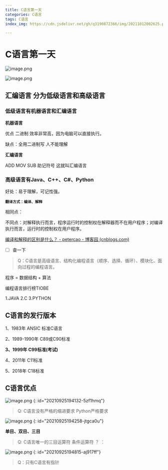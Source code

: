 ```yaml
---
title: C语言第一天
categories: C语言
tags: C语言
index_img: https://cdn.jsdelivr.net/gh/q3190872366/img/20211012002625.png

---
```


# C语言第一天

![image.png](http://imgblogslp.test.upcdn.net//picgo/20210927223430.png)

![image.png](http://imgblogslp.test.upcdn.net//picgo/20210927223434.png)


## 汇编语言 分为低级语言和高级语言
### 低级语言有机器语言和汇编语言
**机器语言**

优点 二进制 效率非常高，因为电脑可以直接执行。

缺点：全用二进制写 人不能理解

**汇编语言**

ADD MOV SUB 助记符号 这就叫汇编语言

### 高级语言有Java、C++、C#、Python
好处：易于理解，可记性强。

**`翻译方式：编译、解释`**

相同点：

不同点：对解释执行而言，程序运行时的控制权在解释器而不在用户程序；对编译执行而言，运行时的控制权在用户程序。

[编译和解释的区别是什么？ - petercao - 博客园 (cnblogs.com)](https://www.cnblogs.com/bluestorm/archive/2012/12/09/2810167.html#:~:text=%E7%BC%96%E8%AF%91%E6%98%AF%E5%B0%86%E6%BA%90%E7%A8%8B%E5%BA%8F%E7%BF%BB%E8%AF%91%E6%88%90%E5%8F%AF%E6%89%A7%E8%A1%8C%E7%9A%84%E7%9B%AE%E6%A0%87%E4%BB%A3%E7%A0%81%EF%BC%8C%E7%BF%BB%E8%AF%91%E4%B8%8E%E6%89%A7%E8%A1%8C%E6%98%AF%E5%88%86%E5%BC%80%E7%9A%84%EF%BC%9B%E8%80%8C%E8%A7%A3%E9%87%8A%E6%98%AF%E5%AF%B9%E6%BA%90%E7%A8%8B%E5%BA%8F%E7%9A%84%E7%BF%BB%E8%AF%91%E4%B8%8E%E6%89%A7%E8%A1%8C%E4%B8%80%E6%AC%A1%E6%80%A7%E5%AE%8C%E6%88%90%EF%BC%8C%E4%B8%8D%E7%94%9F%E6%88%90%E5%8F%AF%E5%AD%98%E5%82%A8%E7%9A%84%E7%9B%AE%E6%A0%87%E4%BB%A3%E7%A0%81%E3%80%82.%20%E8%BF%99%E5%8F%AA%E6%98%AF%E8%A1%A8%E8%B1%A1%EF%BC%8C%E4%BA%8C%E8%80%85%E8%83%8C%E5%90%8E%E7%9A%84%E6%9C%80%E5%A4%A7%E5%8C%BA%E5%88%AB%E6%98%AF%EF%BC%9A%E5%AF%B9%E8%A7%A3%E9%87%8A%E6%89%A7%E8%A1%8C%E8%80%8C%E8%A8%80%EF%BC%8C%E7%A8%8B%E5%BA%8F%E8%BF%90%E8%A1%8C%E6%97%B6%E7%9A%84%E6%8E%A7%E5%88%B6%E6%9D%83%E5%9C%A8%E8%A7%A3%E9%87%8A%E5%99%A8%E8%80%8C%E4%B8%8D%E5%9C%A8%E7%94%A8%E6%88%B7%E7%A8%8B%E5%BA%8F%EF%BC%9B%E5%AF%B9%E7%BC%96%E8%AF%91%E6%89%A7%E8%A1%8C%E8%80%8C%E8%A8%80%EF%BC%8C%E8%BF%90%E8%A1%8C%E6%97%B6%E7%9A%84%E6%8E%A7%E5%88%B6%E6%9D%83%E5%9C%A8%E7%94%A8%E6%88%B7%E7%A8%8B%E5%BA%8F%E3%80%82.,%E8%A7%A3%E9%87%8A%E5%85%B7%E6%9C%89%E8%89%AF%E5%A5%BD%E7%9A%84%E5%8A%A8%E6%80%81%E7%89%B9%E6%80%A7%E5%92%8C%E5%8F%AF%E7%A7%BB%E6%A4%8D%E6%80%A7%EF%BC%8C%E6%AF%94%E5%A6%82%E5%9C%A8%E8%A7%A3%E9%87%8A%E6%89%A7%E8%A1%8C%E6%97%B6%E5%8F%AF%E4%BB%A5%E5%8A%A8%E6%80%81%E6%94%B9%E5%8F%98%E5%8F%98%E9%87%8F%E7%9A%84%E7%B1%BB%E5%9E%8B%E3%80%81%E5%AF%B9%E7%A8%8B%E5%BA%8F%E8%BF%9B%E8%A1%8C%E4%BF%AE%E6%94%B9%E4%BB%A5%E5%8F%8A%E5%9C%A8%E7%A8%8B%E5%BA%8F%E4%B8%AD%E6%8F%92%E5%85%A5%E8%89%AF%E5%A5%BD%E7%9A%84%E8%B0%83%E8%AF%95%E8%AF%8A%E6%96%AD%E4%BF%A1%E6%81%AF%E7%AD%89%EF%BC%8C%E8%80%8C%E5%B0%86%E8%A7%A3%E9%87%8A%E5%99%A8%E7%A7%BB%E6%A4%8D%E5%88%B0%E4%B8%8D%E5%90%8C%E7%9A%84%E7%B3%BB%E7%BB%9F%E4%B8%8A%EF%BC%8C%E5%88%99%E7%A8%8B%E5%BA%8F%E4%B8%8D%E7%94%A8%E6%94%B9%E5%8A%A8%E5%B0%B1%E5%8F%AF%E4%BB%A5%E5%9C%A8%E7%A7%BB%E6%A4%8D%E4%BA%86%E8%A7%A3%E9%87%8A%E5%99%A8%E7%9A%84%E7%B3%BB%E7%BB%9F%E4%B8%8A%E8%BF%90%E8%A1%8C%E3%80%82.%20%E5%90%8C%E6%97%B6%E8%A7%A3%E9%87%8A%E5%99%A8%E4%B9%9F%E6%9C%89%E5%BE%88%E5%A4%A7%E7%9A%84%E7%BC%BA%E7%82%B9%EF%BC%8C%E6%AF%94%E5%A6%82%E6%89%A7%E8%A1%8C%E6%95%88%E7%8E%87%E4%BD%8E%EF%BC%8C%E5%8D%A0%E7%94%A8%E7%A9%BA%E9%97%B4%E5%A4%A7%EF%BC%8C%E5%9B%A0%E4%B8%BA%E4%B8%8D%E4%BB%85%E8%A6%81%E7%BB%99%E7%94%A8%E6%88%B7%E7%A8%8B%E5%BA%8F%E5%88%86%E9%85%8D%E7%A9%BA%E9%97%B4%EF%BC%8C%E8%A7%A3%E9%87%8A%E5%99%A8%E6%9C%AC%E8%BA%AB%E4%B9%9F%E5%8D%A0%E7%94%A8%E4%BA%86%E5%AE%9D%E8%B4%B5%E7%9A%84%E7%B3%BB%E7%BB%9F%E8%B5%84%E6%BA%90%E3%80%82.%20)

- [ ] 查一下

> Q：C语言是高级语言、结构化编程语言（顺序、选择、循环）、模块化、面向过程的编程语言。

程序 = 数据结构 + 算法

编程语言排行榜TIOBE

1.JAVA 2.C 3.PYTHON

## C语言的发行版本
1、1983年 ANSIC   标准C语言

2、1989-1990年     C89或C90标准

**3、1999年               C99标准(考试)**

4、2011年                C11标准

5、2018年                C18标准

## C语言优点
![image.png](http://imgblogslp.test.upcdn.net//picgo/20210927223438.png)
{: id="20210925194132-5zf1hmq"}

> Q: C语言没有严格的缩进要求 Python严格要求

![image.png](http://imgblogslp.test.upcdn.net//picgo/20210927223440.png)
{: id="20210925194258-jtgca0u"}

**单目、双目、三目**

> Q:  C语言唯一的三目运算符   条件运算符 ？ ：

![image.png](http://imgblogslp.test.upcdn.net//picgo/20210927223444.png)
{: id="20210925194815-aj917ff"}

> Q：只有C语言有指针









